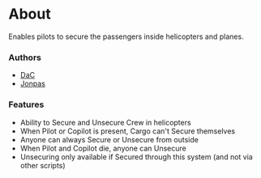 # About

Enables pilots to secure the passengers inside helicopters and planes.

### Authors

- [DaC](http://github.com/DavidCamre)
- [Jonpas](http://github.com/jonpas)

### Features

- Ability to Secure and Unsecure Crew in helicopters
- When Pilot or Copilot is present, Cargo can't Secure themselves
- Anyone can always Secure or Unsecure from outside
- When Pilot and Copilot die, anyone can Unsecure
- Unsecuring only available if Secured through this system (and not via other scripts)
